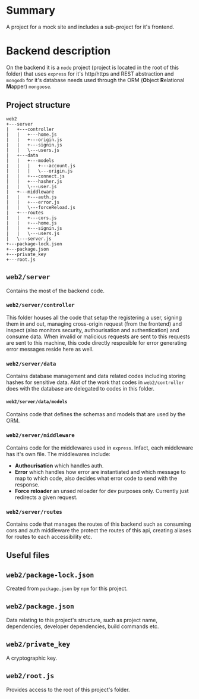 # Summary
A project for a mock site and includes a sub-project for it's frontend.

# Backend description

On the backend it is a `node` project (project is located in the root of this folder) that uses `express` for it's http/https and REST abstraction and `mongodb` for it's database needs used through the ORM (**O**bject **R**elational **M**apper) `mongoose`.
## Project structure
```
web2
+---server
|   +---controller
|   |   +---home.js
|   |   +---origin.js
|   |   +---signin.js
|   |   \---users.js
|   +---data
|   |   +---models
|   |   |   +---account.js
|   |   |   \---origin.js
|   |   +---connect.js
|   |   +---hasher.js
|   |   \---user.js
|   +---middleware
|   |   +---auth.js
|   |   +---error.js
|   |   \---forceReload.js
|   +---routes
|   |   +---cors.js
|   |   +---home.js
|   |   +---signin.js
|   |   \---users.js
|   \---server.js
+---package-lock.json
+---package.json
+---private_key
+---root.js
```
## `web2/server`
Contains the most of the backend code.

### `web2/server/controller`
This folder houses all the code that setup the registering a user, signing them in and out, managing cross-origin request (from the frontend) and inspect (also monitors security, authourisation and authentication) and consume data. When invalid or malicious requests are sent to this requests are sent to this machine, this code directly resposible for error generating error messages reside here as well.

### `web2/server/data`
Contains database management and data related codes including storing hashes for sensitive data. Alot of the work that codes in `web2/controller` does with the database are delegated to codes in this folder.
#### `web2/server/data/models`
Contains code that defines the schemas and models that are used by the ORM.

### `web2/server/middleware`
Contains code for the middlewares used in `express`. Infact, each middleware has it's own file. The middlewares include:
- **Authourisation** which handles auth.
- **Error** which handles how error are instantiated and which message to map to which code, also decides what error code to send with the response.
- **Force reloader** an unsed reloader for dev purposes only. Currently just redirects a given request.

### `web2/server/routes`
Contains code that manages the routes of this backend such as consuming cors and auth middleware the protect the routes of this api, creating aliases for routes to each accessibility etc.

## Useful files

## `web2/package-lock.json`
Created from `package.json` by `npm` for this project.
## `web2/package.json`
Data relating to this project's structure, such as project name, dependencies, developer dependencies, build commands etc.
## `web2/private_key`
A cryptographic key.
## `web2/root.js`
Provides access to the root of this project's folder.